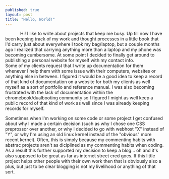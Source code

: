 ```yaml
---
published: true
layout: post
title: "Hello, World!"
---
```


&nbsp;&nbsp;&nbsp;&nbsp;&nbsp;&nbsp;&nbsp;&nbsp;&nbsp;&nbsp;&nbsp;&nbsp;Hi! I like to write about projects that keep me busy. Up till now I have been keeping track of my work and thought processes in a little book that I'd carry just about everywhere I took my bag/laptop, but a couple months ago I realized that carrying anything more than a laptop and my phone was becoming cumbersome. At some point I decided to finally get around to publishing a personal website for myself with my contact info.  
Some of my clients request that I write up documentation for them whenever I help them with some issue with their computers, websites or anything else in between. I figured it would be a good idea to keep a record of that kind of documentation on a website for both my clients as well myself as a sort of portfolio and reference manual. I was also becoming frustrated with the lack of documentation within the chromebook/dualbooting community so I figured I might as well keep a public record of that kind of work as well since I was already keeping records for myself.


Sometimes when I'm working on some code or some project I get confused about why I made a certain decision (such as why I chose one CSS preprossor over another, or why I decided to go with webhost "X" instead of "Y", or why I'm using an old linux kernel instead of the "obvious" more recent kernel). Often, this is simply because my commenting habits with abstrac projects aren't as diciplined as my commenting habits when coding. As a result this further supported my decision to keep a blog... oh and it's also supposed to be great as far as internet street cred goes. If this little project helps other people with their own work then that is obviously also a plus, but just to be clear blogging is not my livelihood or anything of that sort.
